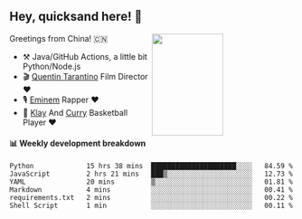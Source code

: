 ## Hey, quicksand here! 🏃
[<img align="right" width="50%" height='180' src="https://quicksandznzn.github.io/image/warriors.jpg">](https://github.com/quicksandznzn)
<!--
[<img align="right" width="50%" src="https://github-readme-stats.vercel.app/api?username=quicksandznzn&theme=dark&show_icons=true">](https://github.com/quicksandznzn)
-->


Greetings from China! 🇨🇳

- ⚒️ Java/GitHub Actions, a little bit Python/Node.js
- 🎬 [Quentin Tarantino](https://www.instagram.com/tarantinoxx/) Film Director ❤️
- 🎙 [Eminem](https://www.instagram.com/eminem/) Rapper ❤️
- 🏀 [Klay](https://www.instagram.com/klaythompson/) And [Curry](https://www.instagram.com/stephencurry30/) Basketball Player ❤️


#### :bar_chart: Weekly development breakdown
<!--START_SECTION:waka-->

```text
Python             15 hrs 38 mins  █████████████████████░░░░   84.59 %
JavaScript         2 hrs 21 mins   ███▒░░░░░░░░░░░░░░░░░░░░░   12.73 %
YAML               20 mins         ▒░░░░░░░░░░░░░░░░░░░░░░░░   01.81 %
Markdown           4 mins          ░░░░░░░░░░░░░░░░░░░░░░░░░   00.41 %
requirements.txt   2 mins          ░░░░░░░░░░░░░░░░░░░░░░░░░   00.22 %
Shell Script       1 min           ░░░░░░░░░░░░░░░░░░░░░░░░░   00.11 %
```

<!--END_SECTION:waka-->
